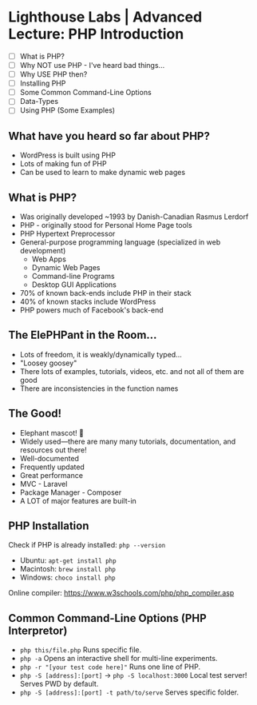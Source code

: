 # Lighthouse Labs | Advanced Lecture: PHP Introduction

* [ ] What is PHP?
* [ ] Why NOT use PHP - I've heard bad things...
* [ ] Why USE PHP then?
* [ ] Installing PHP
* [ ] Some Common Command-Line Options
* [ ] Data-Types
* [ ] Using PHP (Some Examples)

## What have you heard so far about PHP?

* WordPress is built using PHP
* Lots of making fun of PHP
* Can be used to learn to make dynamic web pages

## What is PHP?

* Was originally developed ~1993 by Danish-Canadian Rasmus Lerdorf
* PHP - originally stood for Personal Home Page tools
* PHP Hypertext Preprocessor
* General-purpose programming language (specialized in web development)
    * Web Apps
    * Dynamic Web Pages
    * Command-line Programs
    * Desktop GUI Applications
* 70% of known back-ends include PHP in their stack
* 40% of known stacks include WordPress
* PHP powers much of Facebook's back-end

## The ElePHPant in the Room...

* Lots of freedom, it is weakly/dynamically typed...
* "Loosey goosey"
* There lots of examples, tutorials, videos, etc. and not all of them are good
* There are inconsistencies in the function names

## The Good!

* Elephant mascot! 🐘
* Widely used—there are many many tutorials, documentation, and resources out there!
* Well-documented
* Frequently updated
* Great performance
* MVC - Laravel
* Package Manager - Composer
* A LOT of major features are built-in

## PHP Installation

Check if PHP is already installed: `php --version`

* Ubuntu: `apt-get install php`
* Macintosh: `brew install php`
* Windows: `choco install php`

Online compiler: https://www.w3schools.com/php/php_compiler.asp

## Common Command-Line Options (PHP Interpretor)

* `php this/file.php` Runs specific file.
* `php -a` Opens an interactive shell for multi-line experiments.
* `php -r "[your test code here]"` Runs one line of PHP.
* `php -S [address]:[port]` -> `php -S localhost:3000` Local test server! Serves PWD by default.
* `php -S [address]:[port] -t path/to/serve` Serves specific folder.
